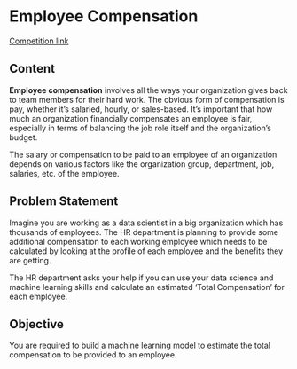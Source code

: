 # Employee Compensation

[Competition link](https://dphi.tech/challenges/data-sprint-33-employee-compensation/79/overview/about)

## Content
**Employee compensation** involves all the ways your organization gives back to team members for their hard work. The obvious form of compensation is pay, whether it’s salaried, hourly, or sales-based. It’s important that how much an organization financially compensates an employee is fair, especially in terms of balancing the job role itself and the organization’s budget.

The salary or compensation to be paid to an employee of an organization depends on various factors like the organization group, department, job, salaries, etc. of the employee.

## Problem Statement
Imagine you are working as a data scientist in a big organization which has thousands of employees. The HR department is planning to provide some additional compensation to each working employee which needs to be calculated by looking at the profile of each employee and the benefits they are getting.

The HR department asks your help if you can use your data science and machine learning skills and calculate an estimated ‘Total Compensation’ for each employee.

## Objective
You are required to build a machine learning model to estimate the total compensation to be provided to an employee.
